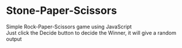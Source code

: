 # Stone-Paper-Scissors
Simple Rock-Paper-Scissors game using JavaScript
<br>
Just click the Decide button to decide the Winner, it will give a random output

